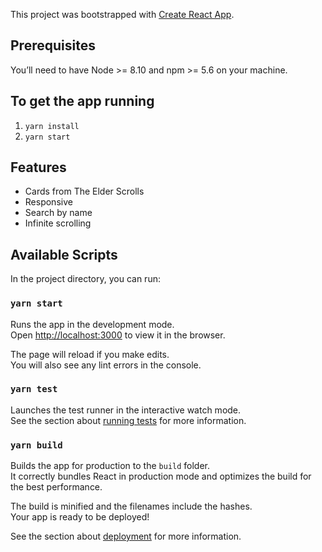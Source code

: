 This project was bootstrapped with [Create React App](https://github.com/facebook/create-react-app).

## Prerequisites
You’ll need to have Node >= 8.10 and npm >= 5.6 on your machine.

## To get the app running
1. `yarn install`
2. `yarn start`

## Features
- Cards from The Elder Scrolls
- Responsive
- Search by name
- Infinite scrolling

## Available Scripts

In the project directory, you can run:

### `yarn start`

Runs the app in the development mode.<br />
Open [http://localhost:3000](http://localhost:3000) to view it in the browser.

The page will reload if you make edits.<br />
You will also see any lint errors in the console.

### `yarn test`

Launches the test runner in the interactive watch mode.<br />
See the section about [running tests](https://facebook.github.io/create-react-app/docs/running-tests) for more information.

### `yarn build`

Builds the app for production to the `build` folder.<br />
It correctly bundles React in production mode and optimizes the build for the best performance.

The build is minified and the filenames include the hashes.<br />
Your app is ready to be deployed!

See the section about [deployment](https://facebook.github.io/create-react-app/docs/deployment) for more information.
